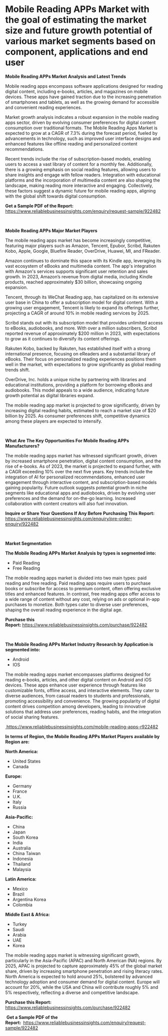 <p><h1>Mobile Reading APPs Market with the goal of estimating the market size and future growth potential of various market segments based on component, applications and end user</h1></p><p><strong>Mobile Reading APPs Market Analysis and Latest Trends</strong></p>
<p><p>Mobile reading apps encompass software applications designed for reading digital content, including e-books, articles, and magazines on mobile devices. These apps have gained traction due to the increasing penetration of smartphones and tablets, as well as the growing demand for accessible and convenient reading experiences. </p><p>Market growth analysis indicates a robust expansion in the mobile reading apps sector, driven by evolving consumer preferences for digital content consumption over traditional formats. The Mobile Reading Apps Market is expected to grow at a CAGR of 7.3% during the forecast period, fueled by advancements in technology, such as improved user interface designs and enhanced features like offline reading and personalized content recommendations.</p><p>Recent trends include the rise of subscription-based models, enabling users to access a vast library of content for a monthly fee. Additionally, there is a growing emphasis on social reading features, allowing users to share insights and engage with fellow readers. Integration with educational platforms and the incorporation of multimedia content are also shaping the landscape, making reading more interactive and engaging. Collectively, these factors suggest a dynamic future for mobile reading apps, aligning with the global shift towards digital consumption.</p></p>
<p><strong>Get a Sample PDF of the Report:&nbsp;</strong> <a href="https://www.reliablebusinessinsights.com/enquiry/request-sample/922482?utm_campaign=3672&utm_medium=2&utm_source=Github&utm_content=ia&utm_term=18042025&utm_id=mobile-reading-apps">https://www.reliablebusinessinsights.com/enquiry/request-sample/922482</a></p>
<p>&nbsp;</p>
<p><strong>Mobile Reading APPs Major Market Players</strong></p>
<p><p>The mobile reading apps market has become increasingly competitive, featuring major players such as Amazon, Tencent, Epubor, Scribd, Rakuten Kobo, Apple, Google, Bluefire Reader, OverDrive, Huawei, MI, and FReader. </p><p>Amazon continues to dominate this space with its Kindle app, leveraging its vast ecosystem of eBooks and multimedia content. The app's integration with Amazon's services supports significant user retention and sales growth. In 2023, Amazon’s revenue from digital media, including Kindle products, reached approximately $30 billion, showcasing ongoing expansion.</p><p>Tencent, through its WeChat Reading app, has capitalized on its extensive user base in China to offer a subscription model for digital content. With a growing user engagement, Tencent is likely to expand its offerings further, projecting a CAGR of around 10% in mobile reading services by 2025.</p><p>Scribd stands out with its subscription model that provides unlimited access to eBooks, audiobooks, and more. With over a million subscribers, Scribd reported revenue of approximately $200 million in 2023, with expectations to grow as it continues to diversify its content offerings.</p><p>Rakuten Kobo, backed by Rakuten, has established itself with a strong international presence, focusing on eReaders and a substantial library of eBooks. Their focus on personalized reading experiences positions them well in the market, with expectations to grow significantly as global reading trends shift.</p><p>OverDrive, Inc. holds a unique niche by partnering with libraries and educational institutions, providing a platform for borrowing eBooks and audiobooks. This model appeals to a wide audience, indicating future growth potential as digital libraries expand.</p><p>The mobile reading app market is projected to grow significantly, driven by increasing digital reading habits, estimated to reach a market size of $20 billion by 2025. As consumer preferences shift, competitive dynamics among these players are expected to intensify.</p></p>
<p>&nbsp;</p>
<p><strong>What Are The Key Opportunities For Mobile Reading APPs Manufacturers?</strong></p>
<p><p>The mobile reading apps market has witnessed significant growth, driven by increased smartphone penetration, digital content consumption, and the rise of e-books. As of 2023, the market is projected to expand further, with a CAGR exceeding 10% over the next five years. Key trends include the integration of AI for personalized recommendations, enhanced user engagement through interactive content, and subscription-based models gaining popularity. Future outlook suggests potential growth in niche segments like educational apps and audiobooks, driven by evolving user preferences and the demand for on-the-go learning. Increased collaboration with content creators will also fuel innovation.</p></p>
<p><strong>Inquire or Share Your Questions If Any Before Purchasing This Report:</strong> <a href="https://www.reliablebusinessinsights.com/enquiry/pre-order-enquiry/922482?utm_campaign=3672&utm_medium=2&utm_source=Github&utm_content=ia&utm_term=18042025&utm_id=mobile-reading-apps">https://www.reliablebusinessinsights.com/enquiry/pre-order-enquiry/922482</a></p>
<p>&nbsp;</p>
<p><strong>Market Segmentation</strong></p>
<p><strong>The Mobile Reading APPs Market Analysis by types is segmented into:</strong></p>
<p><ul><li>Paid Reading</li><li>Free Reading</li></ul></p>
<p><p>The mobile reading apps market is divided into two main types: paid reading and free reading. Paid reading apps require users to purchase books or subscribe for access to premium content, often offering exclusive titles and enhanced features. In contrast, free reading apps offer access to a wide range of content without any cost, relying on ads or optional in-app purchases to monetize. Both types cater to diverse user preferences, shaping the overall reading experience in the digital age.</p></p>
<p><strong>Purchase this Report:&nbsp;</strong><a href="https://www.reliablebusinessinsights.com/purchase/922482?utm_campaign=3672&utm_medium=2&utm_source=Github&utm_content=ia&utm_term=18042025&utm_id=mobile-reading-apps">https://www.reliablebusinessinsights.com/purchase/922482</a></p>
<p>&nbsp;</p>
<p><strong>The Mobile Reading APPs Market Industry Research by Application is segmented into:</strong></p>
<p><ul><li>Android</li><li>IOS</li></ul></p>
<p><p>The mobile reading apps market encompasses platforms designed for reading e-books, articles, and other digital content on Android and iOS devices. These apps enhance user experience through features like customizable fonts, offline access, and interactive elements. They cater to diverse audiences, from casual readers to students and professionals, promoting accessibility and convenience. The growing popularity of digital content drives competition among developers, leading to innovative solutions that address user preferences, reading habits, and the integration of social sharing features.</p></p>
<p><a href="https://www.reliablebusinessinsights.com/mobile-reading-apps-r922482?utm_campaign=3672&utm_medium=2&utm_source=Github&utm_content=ia&utm_term=18042025&utm_id=mobile-reading-apps">&nbsp;https://www.reliablebusinessinsights.com/mobile-reading-apps-r922482</a></p>
<p><strong>In terms of Region, the Mobile Reading APPs Market Players available by Region are:</strong></p>
<p>
    <p> <strong> North America: </strong>
        <ul>
            <li>United States</li>
            <li>Canada</li>
        </ul>
        </p> 
    <p> <strong> Europe: </strong>
        <ul>
            <li>Germany</li>
            <li>France</li>
            <li>U.K.</li>
            <li>Italy</li>
            <li>Russia</li>
        </ul>
        </p> 
    <p> <strong> Asia-Pacific: </strong>
        <ul>
            <li>China</li>
            <li>Japan</li>
            <li>South Korea</li>
            <li>India</li>
            <li>Australia</li>
            <li>China Taiwan</li>
            <li>Indonesia</li>
            <li>Thailand</li>
            <li>Malaysia</li>
        </ul>
        </p> 
    <p> <strong> Latin America: </strong>
        <ul>
            <li>Mexico</li>
            <li>Brazil</li>
            <li>Argentina Korea</li>
            <li>Colombia</li>
        </ul>
        </p> 
    <p> <strong> Middle East & Africa: </strong>
        <ul>
            <li>Turkey</li>
            <li>Saudi</li>
            <li>Arabia</li>
            <li>UAE</li>
            <li>Korea</li>
        </ul>
    </p>
    </p>
<p><p>The mobile reading apps market is witnessing significant growth, particularly in the Asia-Pacific (APAC) and North American (NA) regions. By 2025, APAC is projected to capture approximately 45% of the global market share, driven by increasing smartphone penetration and rising literacy rates. North America is expected to hold around 25%, bolstered by advanced technology adoption and consumer demand for digital content. Europe will account for 20%, while the USA and China will contribute roughly 5% and 5% respectively, reflecting a diverse and competitive landscape.</p></p>
<p><strong>Purchase this Report: </strong><a href="https://www.reliablebusinessinsights.com/purchase/922482?utm_campaign=3672&utm_medium=2&utm_source=Github&utm_content=ia&utm_term=18042025&utm_id=mobile-reading-apps">https://www.reliablebusinessinsights.com/purchase/922482</a></p>
<p>&nbsp;<strong>Get a Sample PDF of the Report:&nbsp;&nbsp;</strong><a href="https://www.reliablebusinessinsights.com/enquiry/request-sample/922482?utm_campaign=3672&utm_medium=2&utm_source=Github&utm_content=ia&utm_term=18042025&utm_id=mobile-reading-apps">https://www.reliablebusinessinsights.com/enquiry/request-sample/922482</a></p>
<p><strong></strong></p>
<p><p></p><p></p><p></p></p>